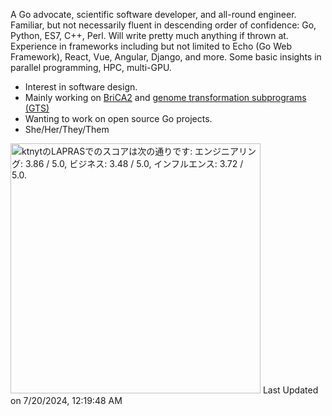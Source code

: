 A Go advocate, scientific software developer, and all-round engineer. Familiar, but not necessarily fluent in descending order of confidence: Go, Python, ES7, C++, Perl. Will write pretty much anything if thrown at. Experience in frameworks including but not limited to Echo (Go Web Framework), React, Vue, Angular, Django, and more. Some basic insights in parallel programming, HPC, multi-GPU.

- Interest in software design.
- Mainly working on [BriCA2](https://github.com/BriCA/BriCA2) and [genome transformation subprograms (GTS)](https://github.com/go-gts/gts)
- Wanting to work on open source Go projects.
- She/Her/They/Them

<!--START_SECTION:lapras-card-->
<p ><a href="https://lapras.com/public/ktnyt" target="_blank" rel="noopener noreferrer"><img alt="ktnytのLAPRASでのスコアは次の通りです: エンジニアリング: 3.86 / 5.0, ビジネス: 3.48 / 5.0, インフルエンス: 3.72 / 5.0." src="https://lapras-card-generator.vercel.app/api/svg?e=3.86&b=3.48&i=3.72&b1=%23f08d9a&b2=%23ffcfd5&i1=%23f97f90&i2=%23ffc7cd&l=ja" width="400" ></a>  
Last Updated on 7/20/2024, 12:19:48 AM</p>
<!--END_SECTION:lapras-card-->
